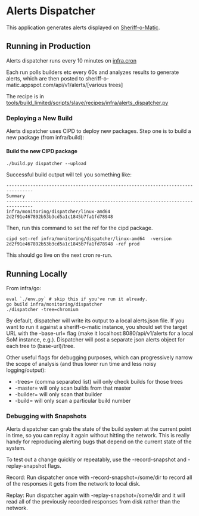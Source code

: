 # Alerts Dispatcher
This application generates alerts displayed on
[Sheriff-o-Matic](sheriff-o-matic.appspot.com).

## Running in Production

Alerts dispatcher runs every 10 minutes on [infra.cron](https://build.chromium.org/p/chromium.infra.cron/builders/alerts-dispatcher)

Each run polls builders etc every 60s and analyzes results to generate alerts,
which are then posted to 
sheriff-o-matic.appspot.com/api/v1/alerts/[various trees]


The recipe is in 
[tools/build_limited/scripts/slave/recipes/infra/alerts_dispatcher.py](https://chrome-internal.googlesource.com/chrome/tools/build_limited/scripts/slave.git/+/master/recipes/infra/alerts_dispatcher.py)

### Deploying a New Build

Alerts dispatcher uses CIPD to deploy new packages. Step one is to build a new
package (from infra/build):

#### Build the new CIPD package

```
./build.py dispatcher --upload
```

Successful build output will tell you something like:

```
--------------------------------------------------------------------------------
Summary
--------------------------------------------------------------------------------
infra/monitoring/dispatcher/linux-amd64 2d2f91e467892b53b3cd5a1c1845b7fa1fd78948
```

Then, run this command to set the ref for the cipd package.

```
cipd set-ref infra/monitoring/dispatcher/linux-amd64  -version 2d2f91e467892b53b3cd5a1c1845b7fa1fd78948 -ref prod
```

This should go live on the next cron re-run.

## Running Locally
From infra/go:

```
eval `./env.py` # skip this if you've run it already.
go build infra/monitoring/dispatcher
./dispatcher -tree=chromium
```

By default, dispatcher will write its output to a local alerts.json file.  If
you want to run it against a sheriff-o-matic instance, you should set the
target URL with the -base-url= flag (make it 
localhost:8080/api/v1/alerts for a local SoM instance, e.g.). Dispatcher
will post a separate json alerts object for each tree to (base-url)/tree.

Other useful flags for debugging purposes, which can progressively narrow the
scope of analysis (and thus lower run time and less noisy logging/output):

 * -trees= (comma separated list) will only check builds for those trees
 * -master= will only scan builds from that master
 * -builder= will only scan that builder
 * -build= will only scan a particular build number

### Debugging with Snapshots

Alerts dispatcher can grab the state of the build system at the current point
in time, so you can replay it again without hitting the network.  This is
really handy for reproducing alerting bugs that depend on the current state
of the system.

To test out a change quickly or repeatably, use the -record-snapshot and
-replay-snapshot flags.

Record: Run dispatcher once with -record-snapshot=/some/dir
to record all of the responses it gets from the network to local disk.

Replay: Run dispatcher again with -replay-snapshot=/some/dir and it will read
all of the previously recorded responses from disk rather than the network.


